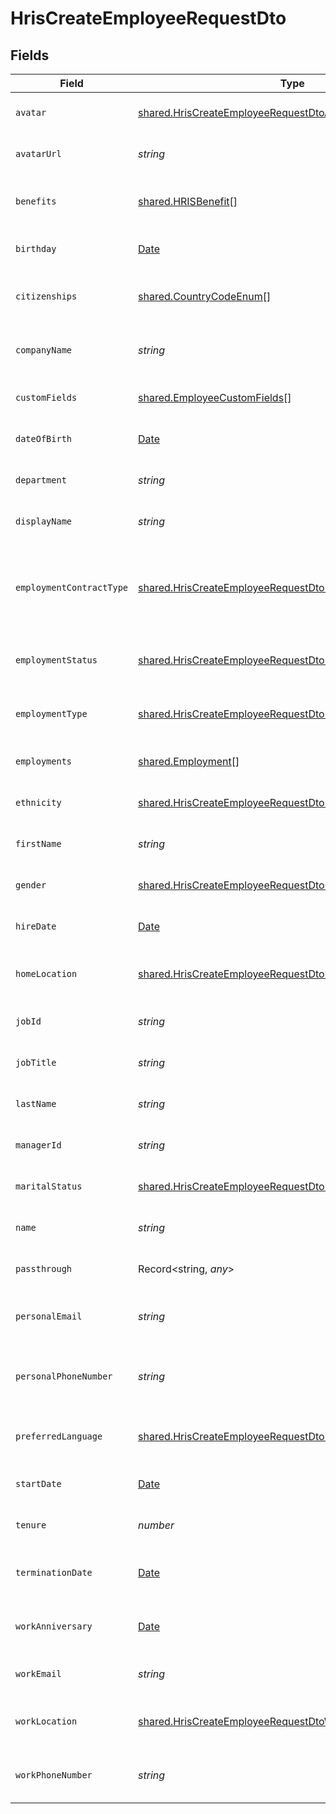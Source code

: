 # HrisCreateEmployeeRequestDto


## Fields

| Field                                                                                                                                         | Type                                                                                                                                          | Required                                                                                                                                      | Description                                                                                                                                   | Example                                                                                                                                       |
| --------------------------------------------------------------------------------------------------------------------------------------------- | --------------------------------------------------------------------------------------------------------------------------------------------- | --------------------------------------------------------------------------------------------------------------------------------------------- | --------------------------------------------------------------------------------------------------------------------------------------------- | --------------------------------------------------------------------------------------------------------------------------------------------- |
| `avatar`                                                                                                                                      | [shared.HrisCreateEmployeeRequestDtoAvatar](../../../sdk/models/shared/hriscreateemployeerequestdtoavatar.md)                                 | :heavy_minus_sign:                                                                                                                            | The employee avatar                                                                                                                           | https://example.com/avatar.png                                                                                                                |
| `avatarUrl`                                                                                                                                   | *string*                                                                                                                                      | :heavy_minus_sign:                                                                                                                            | The employee avatar Url                                                                                                                       | https://example.com/avatar.png                                                                                                                |
| `benefits`                                                                                                                                    | [shared.HRISBenefit](../../../sdk/models/shared/hrisbenefit.md)[]                                                                             | :heavy_minus_sign:                                                                                                                            | Current benefits of the employee                                                                                                              |                                                                                                                                               |
| `birthday`                                                                                                                                    | [Date](https://developer.mozilla.org/en-US/docs/Web/JavaScript/Reference/Global_Objects/Date)                                                 | :heavy_minus_sign:                                                                                                                            | The employee birthday                                                                                                                         | 2021-01-01T00:00:00Z                                                                                                                          |
| `citizenships`                                                                                                                                | [shared.CountryCodeEnum](../../../sdk/models/shared/countrycodeenum.md)[]                                                                     | :heavy_minus_sign:                                                                                                                            | The citizenships of the Employee                                                                                                              |                                                                                                                                               |
| `companyName`                                                                                                                                 | *string*                                                                                                                                      | :heavy_minus_sign:                                                                                                                            | The employee company name                                                                                                                     | Example Corp                                                                                                                                  |
| `customFields`                                                                                                                                | [shared.EmployeeCustomFields](../../../sdk/models/shared/employeecustomfields.md)[]                                                           | :heavy_minus_sign:                                                                                                                            | The employee custom fields                                                                                                                    |                                                                                                                                               |
| `dateOfBirth`                                                                                                                                 | [Date](https://developer.mozilla.org/en-US/docs/Web/JavaScript/Reference/Global_Objects/Date)                                                 | :heavy_minus_sign:                                                                                                                            | The employee date_of_birth                                                                                                                    | 1990-01-01T00:00.000Z                                                                                                                         |
| `department`                                                                                                                                  | *string*                                                                                                                                      | :heavy_minus_sign:                                                                                                                            | The employee department                                                                                                                       | Physics                                                                                                                                       |
| `displayName`                                                                                                                                 | *string*                                                                                                                                      | :heavy_minus_sign:                                                                                                                            | The employee display name                                                                                                                     | Sir Issac Newton                                                                                                                              |
| `employmentContractType`                                                                                                                      | [shared.HrisCreateEmployeeRequestDtoEmploymentContractType](../../../sdk/models/shared/hriscreateemployeerequestdtoemploymentcontracttype.md) | :heavy_minus_sign:                                                                                                                            | The employment work schedule type (e.g., full-time, part-time)                                                                                | full_time                                                                                                                                     |
| `employmentStatus`                                                                                                                            | [shared.HrisCreateEmployeeRequestDtoEmploymentStatus](../../../sdk/models/shared/hriscreateemployeerequestdtoemploymentstatus.md)             | :heavy_minus_sign:                                                                                                                            | The employee employment status                                                                                                                | active                                                                                                                                        |
| `employmentType`                                                                                                                              | [shared.HrisCreateEmployeeRequestDtoEmploymentType](../../../sdk/models/shared/hriscreateemployeerequestdtoemploymenttype.md)                 | :heavy_minus_sign:                                                                                                                            | The employee employment type                                                                                                                  | full_time                                                                                                                                     |
| `employments`                                                                                                                                 | [shared.Employment](../../../sdk/models/shared/employment.md)[]                                                                               | :heavy_minus_sign:                                                                                                                            | The employee employments                                                                                                                      |                                                                                                                                               |
| `ethnicity`                                                                                                                                   | [shared.HrisCreateEmployeeRequestDtoEthnicity](../../../sdk/models/shared/hriscreateemployeerequestdtoethnicity.md)                           | :heavy_minus_sign:                                                                                                                            | The employee ethnicity                                                                                                                        | white                                                                                                                                         |
| `firstName`                                                                                                                                   | *string*                                                                                                                                      | :heavy_minus_sign:                                                                                                                            | The employee first name                                                                                                                       | Issac                                                                                                                                         |
| `gender`                                                                                                                                      | [shared.HrisCreateEmployeeRequestDtoGender](../../../sdk/models/shared/hriscreateemployeerequestdtogender.md)                                 | :heavy_minus_sign:                                                                                                                            | The employee gender                                                                                                                           | male                                                                                                                                          |
| `hireDate`                                                                                                                                    | [Date](https://developer.mozilla.org/en-US/docs/Web/JavaScript/Reference/Global_Objects/Date)                                                 | :heavy_minus_sign:                                                                                                                            | The employee hire date                                                                                                                        | 2021-01-01T00:00.000Z                                                                                                                         |
| `homeLocation`                                                                                                                                | [shared.HrisCreateEmployeeRequestDtoHomeLocation](../../../sdk/models/shared/hriscreateemployeerequestdtohomelocation.md)                     | :heavy_minus_sign:                                                                                                                            | The employee home location                                                                                                                    |                                                                                                                                               |
| `jobId`                                                                                                                                       | *string*                                                                                                                                      | :heavy_minus_sign:                                                                                                                            | The employee job id                                                                                                                           | R-6789                                                                                                                                        |
| `jobTitle`                                                                                                                                    | *string*                                                                                                                                      | :heavy_minus_sign:                                                                                                                            | The employee job title                                                                                                                        | Physicist                                                                                                                                     |
| `lastName`                                                                                                                                    | *string*                                                                                                                                      | :heavy_minus_sign:                                                                                                                            | The employee last name                                                                                                                        | Newton                                                                                                                                        |
| `managerId`                                                                                                                                   | *string*                                                                                                                                      | :heavy_minus_sign:                                                                                                                            | The employee manager ID                                                                                                                       | 67890                                                                                                                                         |
| `maritalStatus`                                                                                                                               | [shared.HrisCreateEmployeeRequestDtoMaritalStatus](../../../sdk/models/shared/hriscreateemployeerequestdtomaritalstatus.md)                   | :heavy_minus_sign:                                                                                                                            | The employee marital status                                                                                                                   | single                                                                                                                                        |
| `name`                                                                                                                                        | *string*                                                                                                                                      | :heavy_minus_sign:                                                                                                                            | The employee name                                                                                                                             | Issac Newton                                                                                                                                  |
| `passthrough`                                                                                                                                 | Record<string, *any*>                                                                                                                         | :heavy_minus_sign:                                                                                                                            | Value to pass through to the provider                                                                                                         | {"other_known_names": "John Doe"}                                                                                                             |
| `personalEmail`                                                                                                                               | *string*                                                                                                                                      | :heavy_minus_sign:                                                                                                                            | The employee personal email                                                                                                                   | isaac.newton@example.com                                                                                                                      |
| `personalPhoneNumber`                                                                                                                         | *string*                                                                                                                                      | :heavy_minus_sign:                                                                                                                            | The employee personal phone number                                                                                                            | +1234567890                                                                                                                                   |
| `preferredLanguage`                                                                                                                           | [shared.HrisCreateEmployeeRequestDtoPreferredLanguage](../../../sdk/models/shared/hriscreateemployeerequestdtopreferredlanguage.md)           | :heavy_minus_sign:                                                                                                                            | The employee preferred language                                                                                                               | en_US                                                                                                                                         |
| `startDate`                                                                                                                                   | [Date](https://developer.mozilla.org/en-US/docs/Web/JavaScript/Reference/Global_Objects/Date)                                                 | :heavy_minus_sign:                                                                                                                            | The employee start date                                                                                                                       | 2021-01-01T00:00.000Z                                                                                                                         |
| `tenure`                                                                                                                                      | *number*                                                                                                                                      | :heavy_minus_sign:                                                                                                                            | The employee tenure                                                                                                                           | 2                                                                                                                                             |
| `terminationDate`                                                                                                                             | [Date](https://developer.mozilla.org/en-US/docs/Web/JavaScript/Reference/Global_Objects/Date)                                                 | :heavy_minus_sign:                                                                                                                            | The employee termination date                                                                                                                 | 2021-01-01T00:00:00Z                                                                                                                          |
| `workAnniversary`                                                                                                                             | [Date](https://developer.mozilla.org/en-US/docs/Web/JavaScript/Reference/Global_Objects/Date)                                                 | :heavy_minus_sign:                                                                                                                            | The employee work anniversary                                                                                                                 | 2021-01-01T00:00:00Z                                                                                                                          |
| `workEmail`                                                                                                                                   | *string*                                                                                                                                      | :heavy_minus_sign:                                                                                                                            | The employee work email                                                                                                                       | newton@example.com                                                                                                                            |
| `workLocation`                                                                                                                                | [shared.HrisCreateEmployeeRequestDtoWorkLocation](../../../sdk/models/shared/hriscreateemployeerequestdtoworklocation.md)                     | :heavy_minus_sign:                                                                                                                            | The employee work location                                                                                                                    |                                                                                                                                               |
| `workPhoneNumber`                                                                                                                             | *string*                                                                                                                                      | :heavy_minus_sign:                                                                                                                            | The employee work phone number                                                                                                                | +1234567890                                                                                                                                   |